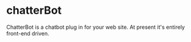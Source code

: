 # chatterBot
ChatterBot is a chatbot plug in for your web site.  At present it's entirely front-end driven.
